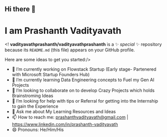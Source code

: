 ## Hi there 👋

# I am Prashanth Vadityavath
<! **vadityavathprashanth/vadityavathprashanth** is a ✨ _special_ ✨ repository because its `README.md` (this file) appears on your GitHub profile.

Here are some ideas to get you started:/>

- 🔭 I’m currently working on Flowstack Startup (Early stage- Partenered with Microsoft Startup Founders Hub)
- 🌱 I’m currently learning  Data Engineering concepts to Fuel my Gen AI Projects
- 👯 I’m looking to collaborate on to develop Crazy Projects which holds Brainstroming Ideas
- 🤔 I’m looking for help with tips or Referral for getting into the Internship to gain the Experience
- 💬 Ask me about  My Learning Resources and Ideas 
- 📫 How to reach me: prashanthvadityavath@gmail.com | https://www.linkedin.com/in/prashanth-vadityavath
- 😄 Pronouns: He/Him/His


